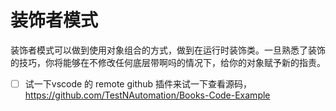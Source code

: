 # 装饰者模式

装饰者模式可以做到使用对象组合的方式，做到在运行时装饰类。一旦熟悉了装饰的技巧，你将能够在不修改任何底层带啊吗的情况下，给你的对象赋予新的指责。



- [ ] 试一下vscode 的 remote github 插件来试一下查看源码，https://github.com/TestNAutomation/Books-Code-Example